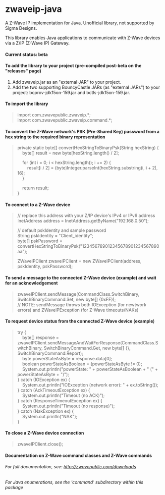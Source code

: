 # zwaveip-java
A Z-Wave IP implementation for Java. Unofficial library, not supported by Sigma Designs.

This library enables Java applications to communicate with Z-Wave devices via a Z/IP (Z-Wave IP) Gateway.

#### Current status: beta  

#### To add the library to your project (pre-compiled post-beta on the "releases" page)  
1. Add zwaveip.jar as an "external JAR" to your project.  
2. Add the two supporting BouncyCastle JARs (as "external JARs") to your project: bcprov-jdk15on-159.jar and bctls-jdk15on-159.jar.  

#### To import the library
> import com.zwavepublic.zwaveip.\*;  
> import com.zwavepublic.zwaveip.command.\*;  

#### To convert the Z-Wave network's PSK (Pre-Shared Key) password from a hex string to the required binary representation
> private static byte[] convertHexStringToBinaryPsk(String hexString) {  
> &nbsp;&nbsp;&nbsp;&nbsp;byte[] result = new byte[hexString.length() / 2];  
>  
> &nbsp;&nbsp;&nbsp;&nbsp;for (int i = 0; i < hexString.length(); i += 2) {  
> &nbsp;&nbsp;&nbsp;&nbsp;&nbsp;&nbsp;&nbsp;&nbsp;result[i / 2] = (byte)Integer.parseInt(hexString.substring(i, i + 2), 16);  
> &nbsp;&nbsp;&nbsp;&nbsp;}  
>  
> &nbsp;&nbsp;&nbsp;&nbsp;return result;  
> }  

#### To connect to a Z-Wave device
> // replace this address with your Z/IP device's IPv4 or IPv6 address  
> InetAddress address = InetAddress.getByName("192.168.0.50");  
>  
> // default pskIdentity and sample password  
> String pskIdentity = "Client_identity";  
> byte[] pskPassword = convertHexStringToBinaryPsk("123456789012345678901234567890aa");  
>  
> ZWaveIPClient zwaveIPClient = new ZWaveIPClient(address, pskIdentity, pskPassword);  

#### To send a message to the connected Z-Wave device (example) and wait for an acknowledgement
> zwaveIPClient.sendMessage(CommandClass.SwitchBinary, SwitchBinaryCommand.Set, new byte[] {0xFF});  
// NOTE: sendMessage throws both IOException (for newtwork errors) and ZWaveIPException (for Z-Wave timeouts/NAKs)

#### To request device status from the connected Z-Wave device (example)
> try {  
> &nbsp;&nbsp;&nbsp;&nbsp;byte[] response = zwaveIPClient.sendMessageAndWaitForResponse(CommandClass.SwitchBinary, SwitchBinaryCommand.Get, new byte[] {}, SwitchBinaryCommand.Report);  
> &nbsp;&nbsp;&nbsp;&nbsp;byte powerStateAsByte = response.data[0];  
> &nbsp;&nbsp;&nbsp;&nbsp;boolean powerStateAsBoolean = (powerStateAsByte != 0);  
> &nbsp;&nbsp;&nbsp;&nbsp;System.out.println("powerState: " + powerStateAsBoolean + " (" + powerStateAsByte + ")");  
> } catch (IOException ex) {  
> &nbsp;&nbsp;&nbsp;&nbsp;System.out.println("IOException (network error): " + ex.toString());  
> } catch (AckTimeoutException ex) {  
> &nbsp;&nbsp;&nbsp;&nbsp;System.out.println("Timeout (no ACK)");  
> } catch (ResponseTimeoutException ex) {  
> &nbsp;&nbsp;&nbsp;&nbsp;System.out.println("Timeout (no response)");  
> } catch (NakException ex) {  
> &nbsp;&nbsp;&nbsp;&nbsp;System.out.println("NAK");  
> }  

#### To close a Z-Wave device connection
> zwaveIPClient.close();  


#### Documentation on Z-Wave command classes and Z-Wave commands  
###### For full documentation, see: http://zwavepublic.com/downloads  
###### For Java enumerations, see the 'command' subdirectory within this package
